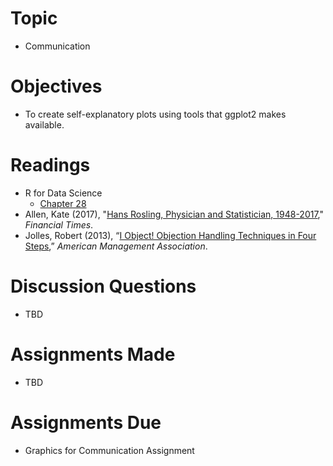 # Topic

* Communication

# Objectives

* To create self-explanatory plots using tools that ggplot2 makes available.

# Readings

* R for Data Science
   + [Chapter 28][]
* Allen, Kate (2017), "[Hans Rosling, Physician and Statistician,
1948-2017][Allen 2017]," _Financial Times_.
* Jolles, Robert (2013), “[I Object! Objection Handling Techniques in Four
Steps][Jolles 2013],” _American Management Association_.

# Discussion Questions

* TBD

# Assignments Made

* TBD

# Assignments Due

* Graphics for Communication Assignment

[Allen 2017]: https://www.ft.com/content/df4af260-eece-11e6-930f-061b01e23655
[Chapter 28]: https://r4ds.had.co.nz/graphics-for-communication.html
[Jolles 2013]: http://www.amanet.org/training/articles/i-object-four-steps-to-handling-objections.aspx
